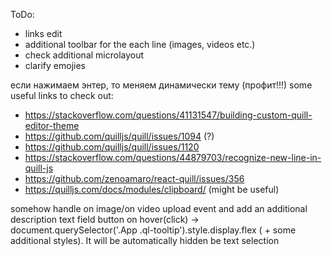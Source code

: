 ToDo:
 - links edit
 - additional toolbar for the each line (images, videos etc.)
 - check additional microlayout
 - clarify emojies

если нажимаем энтер, то меняем динамически тему (профит!!!) 
some useful links to check out: 
 - https://stackoverflow.com/questions/41131547/building-custom-quill-editor-theme
 - https://github.com/quilljs/quill/issues/1094 (?)
 - https://github.com/quilljs/quill/issues/1120
 - https://stackoverflow.com/questions/44879703/recognize-new-line-in-quill-js
 - https://github.com/zenoamaro/react-quill/issues/356
 - https://quilljs.com/docs/modules/clipboard/ (might be useful)

 somehow handle on image/on video upload event and add an additional description text field
 button on hover(click) -> document.querySelector('.App .ql-tooltip').style.display.flex ( + some additional styles). It will be automatically hidden be text selection